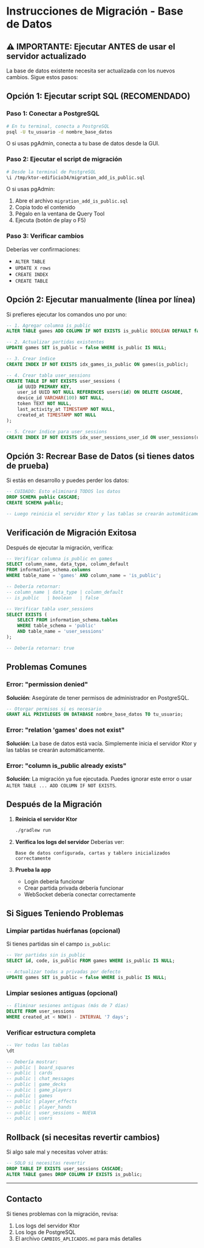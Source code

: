# Instrucciones de Migración - Base de Datos

## ⚠️ IMPORTANTE: Ejecutar ANTES de usar el servidor actualizado

La base de datos existente necesita ser actualizada con los nuevos cambios. Sigue estos pasos:

## Opción 1: Ejecutar script SQL (RECOMENDADO)

### Paso 1: Conectar a PostgreSQL

```bash
# En tu terminal, conecta a PostgreSQL
psql -U tu_usuario -d nombre_base_datos
```

O si usas pgAdmin, conecta a tu base de datos desde la GUI.

### Paso 2: Ejecutar el script de migración

```bash
# Desde la terminal de PostgreSQL
\i /tmp/ktor-edificio34/migration_add_is_public.sql
```

O si usas pgAdmin:
1. Abre el archivo `migration_add_is_public.sql`
2. Copia todo el contenido
3. Pégalo en la ventana de Query Tool
4. Ejecuta (botón de play o F5)

### Paso 3: Verificar cambios

Deberías ver confirmaciones:
- `ALTER TABLE`
- `UPDATE X rows`
- `CREATE INDEX`
- `CREATE TABLE`

## Opción 2: Ejecutar manualmente (línea por línea)

Si prefieres ejecutar los comandos uno por uno:

```sql
-- 1. Agregar columna is_public
ALTER TABLE games ADD COLUMN IF NOT EXISTS is_public BOOLEAN DEFAULT false;

-- 2. Actualizar partidas existentes
UPDATE games SET is_public = false WHERE is_public IS NULL;

-- 3. Crear índice
CREATE INDEX IF NOT EXISTS idx_games_is_public ON games(is_public);

-- 4. Crear tabla user_sessions
CREATE TABLE IF NOT EXISTS user_sessions (
    id UUID PRIMARY KEY,
    user_id UUID NOT NULL REFERENCES users(id) ON DELETE CASCADE,
    device_id VARCHAR(100) NOT NULL,
    token TEXT NOT NULL,
    last_activity_at TIMESTAMP NOT NULL,
    created_at TIMESTAMP NOT NULL
);

-- 5. Crear índice para user_sessions
CREATE INDEX IF NOT EXISTS idx_user_sessions_user_id ON user_sessions(user_id);
```

## Opción 3: Recrear Base de Datos (si tienes datos de prueba)

Si estás en desarrollo y puedes perder los datos:

```sql
-- CUIDADO: Esto eliminará TODOS los datos
DROP SCHEMA public CASCADE;
CREATE SCHEMA public;

-- Luego reinicia el servidor Ktor y las tablas se crearán automáticamente
```

## Verificación de Migración Exitosa

Después de ejecutar la migración, verifica:

```sql
-- Verificar columna is_public en games
SELECT column_name, data_type, column_default
FROM information_schema.columns
WHERE table_name = 'games' AND column_name = 'is_public';

-- Debería retornar:
-- column_name | data_type | column_default
-- is_public   | boolean   | false

-- Verificar tabla user_sessions
SELECT EXISTS (
    SELECT FROM information_schema.tables
    WHERE table_schema = 'public'
    AND table_name = 'user_sessions'
);

-- Debería retornar: true
```

## Problemas Comunes

### Error: "permission denied"
**Solución**: Asegúrate de tener permisos de administrador en PostgreSQL.

```sql
-- Otorgar permisos si es necesario
GRANT ALL PRIVILEGES ON DATABASE nombre_base_datos TO tu_usuario;
```

### Error: "relation 'games' does not exist"
**Solución**: La base de datos está vacía. Simplemente inicia el servidor Ktor y las tablas se crearán automáticamente.

### Error: "column is_public already exists"
**Solución**: La migración ya fue ejecutada. Puedes ignorar este error o usar `ALTER TABLE ... ADD COLUMN IF NOT EXISTS`.

## Después de la Migración

1. **Reinicia el servidor Ktor**
   ```bash
   ./gradlew run
   ```

2. **Verifica los logs del servidor**
   Deberías ver:
   ```
   Base de datos configurada, cartas y tablero inicializados correctamente
   ```

3. **Prueba la app**
   - Login debería funcionar
   - Crear partida privada debería funcionar
   - WebSocket debería conectar correctamente

## Si Sigues Teniendo Problemas

### Limpiar partidas huérfanas (opcional)

Si tienes partidas sin el campo `is_public`:

```sql
-- Ver partidas sin is_public
SELECT id, code, is_public FROM games WHERE is_public IS NULL;

-- Actualizar todas a privadas por defecto
UPDATE games SET is_public = false WHERE is_public IS NULL;
```

### Limpiar sesiones antiguas (opcional)

```sql
-- Eliminar sesiones antiguas (más de 7 días)
DELETE FROM user_sessions
WHERE created_at < NOW() - INTERVAL '7 days';
```

### Verificar estructura completa

```sql
-- Ver todas las tablas
\dt

-- Debería mostrar:
-- public | board_squares
-- public | cards
-- public | chat_messages
-- public | game_decks
-- public | game_players
-- public | games
-- public | player_effects
-- public | player_hands
-- public | user_sessions ← NUEVA
-- public | users
```

## Rollback (si necesitas revertir cambios)

Si algo sale mal y necesitas volver atrás:

```sql
-- SOLO si necesitas revertir
DROP TABLE IF EXISTS user_sessions CASCADE;
ALTER TABLE games DROP COLUMN IF EXISTS is_public;
```

---

## Contacto

Si tienes problemas con la migración, revisa:
1. Los logs del servidor Ktor
2. Los logs de PostgreSQL
3. El archivo `CAMBIOS_APLICADOS.md` para más detalles
